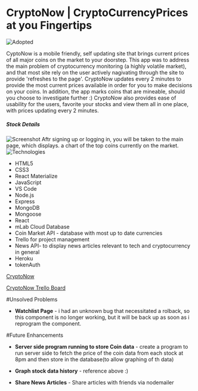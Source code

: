 # CryptoNow | CryptoCurrencyPrices at you Fingertips

![Adopted](https://i.imgur.com/ymmZJ2Z.png)

CyptoNow is a mobile friendly, self updating site that brings current prices of all major coins on the market to your doorstep. This app was to address the main problem of cryptocurrency monitoring (a highly volatile market), and that most site rely on the user actively nagivating through the site to provide 'refreshes to the page'. CryptoNow updates every 2 minutes to provide the most current prices available in order for you to make decisions on your coins. In addition, the app marks coins that are mineable, should you choose to investigate further :)
CryptoNow also provides ease of usability for the users, favorite your stocks and view them all in one place, with prices updating every 2 minutes.



##### Stock Details
![Screenshot](https://i.imgur.com/oRUKhFV.png)
Aftr signing up or logging in, you will be taken to the main page, which displays. a chart of the top coins currently on the market.
![Technologies](https://i.imgur.com/cOPS7Xi.png)

* HTML5
* CSS3
* React Materialize
* JavaScript
* VS Code
* Node.js
* Express
* MongoDB
* Mongoose
* React
* mLab Cloud Database
* Coin Market API - database with most up to date currencies 
* Trello for project management 
* News API- to display news articles relevant to tech and cryptocurrency in general 
* Heroku
* tokenAuth



[CryptoNow](http://cryptonow.herokuapp.com// "CryptoNow on Heroku")

[CryptoNow Trello Board](https://trello.com/b/fuJEfWiN/cryptonow
 "CryptoNow on Trello")


#Unsolved Problems

* **Watchlist Page** - i had an unknown bug that necessitated a rolback, so this component is no longer working, but it will be back up as soon as i reprogram the component.

#Future Enhancements

* **Server side program running to store Coin data** - create a program to run server side to fetch the price of the coin data from each stock at 8pm and then store in the database(to allow graphing of th data)

* **Graph stock data history** - reference above :)


* **Share News Articles** - Share articles with friends via nodemailer
